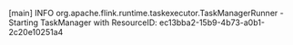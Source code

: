 [main] INFO org.apache.flink.runtime.taskexecutor.TaskManagerRunner - Starting TaskManager with ResourceID: ec13bba2-15b9-4b73-a0b1-2c20e10251a4
